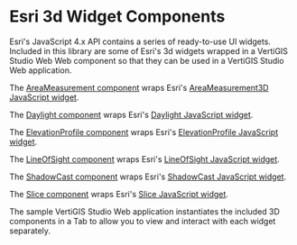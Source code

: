 # Esri 3d Widget Components

Esri's JavaScript 4.x API contains a series of ready-to-use UI widgets. Included in this library are some of Esri's 3d widgets wrapped in a VertiGIS Studio Web Web component so that they can be used in a VertiGIS Studio Web application.

The [AreaMeasurement component](src\components\AreaMeasurement\AreaMeasurement.tsx) wraps Esri's [AreaMeasurement3D JavaScript widget](https://developers.arcgis.com/javascript/latest/api-reference/esri-widgets-AreaMeasurement3D.html).

The [Daylight component](src\components\Daylight\Daylight.tsx) wraps Esri's [Daylight JavaScript widget](https://developers.arcgis.com/javascript/latest/api-reference/esri-widgets-Daylight.html).

The [ElevationProfile component](src\components\ElevationProfile\ElevationProfile.tsx) wraps Esri's [ElevationProfile JavaScript widget](https://developers.arcgis.com/javascript/latest/api-reference/esri-widgets-ElevationProfile.html).

The [LineOfSight component](src\components\LineOfSight\LineOfSight.tsx) wraps Esri's [LineOfSight JavaScript widget](https://developers.arcgis.com/javascript/latest/api-reference/esri-widgets-LineOfSight.html).

The [ShadowCast component](src\components\ShadowCast\ShadowCast.tsx) wraps Esri's [ShadowCast JavaScript widget](https://developers.arcgis.com/javascript/latest/api-reference/esri-widgets-ShadowCast.html).

The [Slice component](src\components\Slice\Slice.tsx) wraps Esri's [Slice JavaScript widget](https://developers.arcgis.com/javascript/latest/api-reference/esri-widgets-Slice.html).

The sample VertiGIS Studio Web application instantiates the included 3D components in a Tab to allow you to view and interact with each widget separately.
